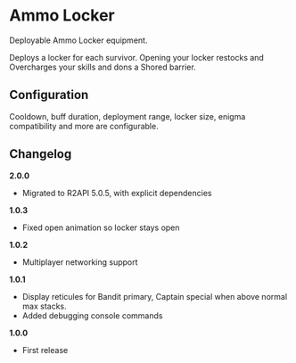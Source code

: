 # Ammo Locker

Deployable Ammo Locker equipment.

Deploys a locker for each survivor. Opening your locker restocks and Overcharges your skills and dons a Shored barrier.

## Configuration

Cooldown, buff duration, deployment range, locker size, enigma compatibility and more are configurable.

## Changelog

**2.0.0**

 * Migrated to R2API 5.0.5, with explicit dependencies

**1.0.3**

 * Fixed open animation so locker stays open

**1.0.2**

 * Multiplayer networking support

**1.0.1**

* Display reticules for Bandit primary, Captain special when above normal max stacks.
* Added debugging console commands

**1.0.0**

* First release
